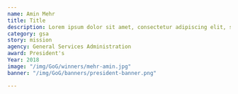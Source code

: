 ```yaml
---
name: Amin Mehr
title: Title
description: Lorem ipsum dolor sit amet, consectetur adipiscing elit, sed do eiusmod tempor incididunt ut labore et dolore magna aliqua.
category: gsa
story: mission
agency: General Services Administration
award: President's
Year: 2018
image: "/img/GoG/winners/mehr-amin.jpg"
banner: "/img/GoG/banners/president-banner.png"

---
```

